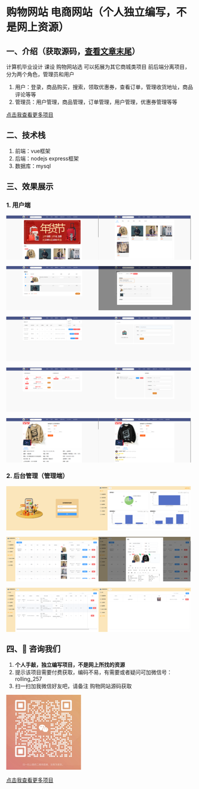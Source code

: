 # 购物网站 电商网站（个人独立编写，不是网上资源）

## 一、介绍（获取源码，[查看文章末尾](#四-咨询我们)） 
计算机毕业设计 课设 购物网站选 可以拓展为其它商城类项目 前后端分离项目，分为两个角色，管理员和用户
 1. 用户：登录，商品购买，搜索，领取优惠券，查看订单，管理收货地址，商品评论等等
 2. 管理员：用户管理，商品管理，订单管理，用户管理，优惠券管理等等

[点击我查看更多项目](https://www.yuque.com/rolling-k87y2/qrtzd0/gusuavwrtwe0ingz?singleDoc) 
## 二、技术栈
1. 前端：vue框架
2. 后端：nodejs express框架
3. 数据库：mysql

## 三、效果展示  
### 1. 用户端
<div style="display:flex;">
<img src="./preview/1.png" style="width:49%">
<img src="./preview/2.png" style="width:49%">
</div>
<br>
<div style="display:flex;">
<img src="./preview/3.png" style="width:49%">
<img src="./preview/4.png" style="width:49%">
</div>
<br>
<div style="display:flex;">
<img src="./preview/5.png" style="width:49%">
<img src="./preview/6.png" style="width:49%">
</div>
<br>
<div style="display:flex;">
<img src="./preview/7.png" style="width:49%">
<img src="./preview/8.png" style="width:49%">
</div>
<br>
<div style="display:flex;">
<img src="./preview/9.png" style="width:49%">
<img src="./preview/10.png" style="width:49%">
</div>

### 2. 后台管理（管理端）
<div style="display:flex;">
<img src="./preview/11.png" style="width:49%">
<img src="./preview/12.png" style="width:49%">
</div>
<br>
<div style="display:flex;">
<img src="./preview/13.png" style="width:49%">
<img src="./preview/14.png" style="width:49%">
</div>
<br>
<div style="display:flex;">
<img src="./preview/15.png" style="width:49%">
<img src="./preview/16.png" style="width:49%">
</div>

## 四、🚀 咨询我们
1. **个人手敲，独立编写项目，不是网上所找的资源**
2. 提示该项目需要付费获取，编码不易，有需要或者疑问可加微信号：rolling_257
3. 扫一扫加我微信好友吧，请备注 购物网站源码获取
<img src="./preview/wx.jpg" style="width: 200px;">

[点击我查看更多项目](https://www.yuque.com/rolling-k87y2/qrtzd0/gusuavwrtwe0ingz?singleDoc) 
